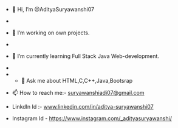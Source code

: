 - 👋 Hi, I’m @AdityaSuryawanshi07
- 
- 🔭  I’m working on own projects.
- 
- 🌱 I’m currently learning Full Stack Java Web-development.
-
- - 💞️  Ask me about HTML,C,C++,Java,Bootsrap

- 📫 How to reach me:- suryawanshiadi07@gmail.com

- LinkdIn Id :- www.linkedin.com/in/aditya-suryawanshi07

- Instagram Id - https://www.instagram.com/_adityasuryawanshi/

<!---
AdityaSuryawanshi07/AdityaSuryawanshi07 is a ✨ special ✨ repository because its `README.md` (this file) appears on your GitHub profile.
You can click the Preview link to take a look at your changes.
--->
